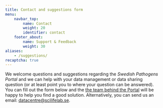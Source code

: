 ```yaml
---
title: Contact and suggestions form
menu:
    navbar_top:
        name: Contact
        weight: 20
        identifier: contact
    footer_about:
        name: Support & Feedback
        weight: 30
aliases:
    - /suggestions/
recaptcha: true
---
```


We welcome questions and suggestions regarding the *Swedish Pathogens Portal* and we can help with your data management or data sharing question (or at least point you to where your question can be answered). You can fill out the form below and the [the team behind the Portal](/about/) will be happy to help you find a good solution. Alternatively, you can send us an email: [datacentre@scilifelab.se](mailto:datacentre@scilifelab.se).

